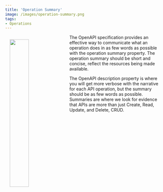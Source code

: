 ```yaml
---
title: 'Operation Summary'
image: /images/operation-summary.png
tags:
- Operations
---
```

<p><img src="{{ page.image }}" width="35%" align="left" style="padding: 15px;"></p>
The OpenAPI specification provides an effective way to communicate what an operation does in as few words as possible with the operation summary property. The operation summary should be short and concise, reflect the resources being made available.

The OpenAPI description property is where you will get more verbose with the narrative for each API operation, but the summary should be as few words as possible. Summaries are where we look for evidence that APIs are more than just Create, Read, Update, and Delete, CRUD.